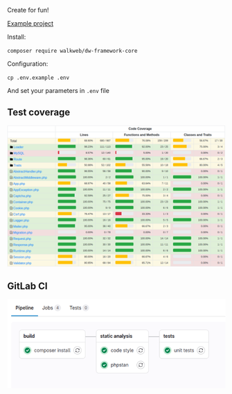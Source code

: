 
Create for fun!

[Example project](https://github.com/WalkWeb/DW-Framework)

Install:

`composer require walkweb/dw-framework-core`

Configuration:

`cp .env.example .env`

And set your parameters in `.env` file

## Test coverage

![alt text](public/images/test-coverage.png)

## GitLab CI

![alt text](public/images/gitlab-ci.png)
